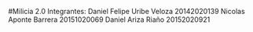 #Milicia 2.0
Integrantes: Daniel Felipe Uribe Veloza   20142020139
             Nicolas Aponte Barrera       20151020069
             Daniel Ariza Riaño           20152020921
